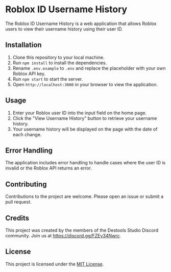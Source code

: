 # Roblox ID Username History

The Roblox ID Username History is a web application that allows Roblox users to view their username history using their user ID.

## Installation

1. Clone this repository to your local machine.
2. Run `npm install` to install the dependencies.
3. Rename `.env.example` to `.env` and replace the placeholder with your own Roblox API key.
4. Run `npm start` to start the server.
5. Open `http://localhost:3000` in your browser to view the application.

## Usage

1. Enter your Roblox user ID into the input field on the home page.
2. Click the "View Username History" button to retrieve your username history.
3. Your username history will be displayed on the page with the date of each change.

## Error Handling

The application includes error handling to handle cases where the user ID is invalid or the Roblox API returns an error.

## Contributing

Contributions to the project are welcome. Please open an issue or submit a pull request.

## Credits

This project was created by the members of the Destools Studio Discord community. Join us at https://discord.gg/FZEy34Nwrc.

## License

This project is licensed under the [MIT License](https://opensource.org/licenses/MIT).
